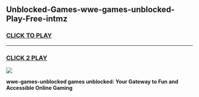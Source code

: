 
## Unblocked-Games-wwe-games-unblocked-Play-Free-intmz
<h3>
<a href="https://premium76.site?title=wwe-games-unblocked&ref=18A">CLICK TO PLAY</a></h3>
<hr>

<h3>
<a href="https://premium76.site?title=wwe-games-unblocked&ref=18A">CLICK 2 PLAY</a>
  
</h3>

<a href="https://premium76.site?title=wwe-games-unblocked&ref=18A"><img src="https://clearcache.store/games.png"></a>


**wwe-games-unblocked games unblocked: Your Gateway to Fun and Accessible Online Gaming**

